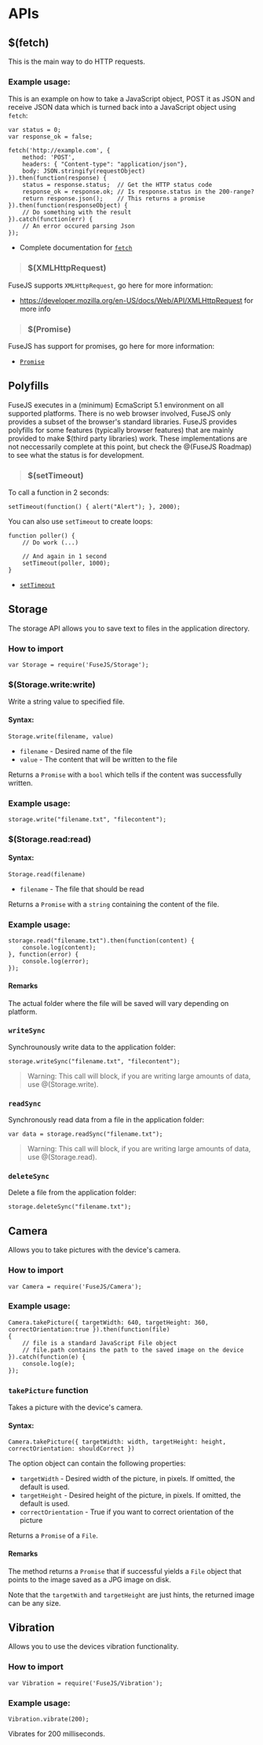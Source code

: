 # APIs

<!-- ## EcmaScript features

TODO for the below: write some basic inline docs & examples, then point to the MDN docs for more info

> * : May have limited functionality compared to browser implementations -->

## $(fetch)

This is the main way to do HTTP requests.

<!-- TODO: (note Fetch and FetchJson will be renamed and de-emphasized) -->

### Example usage:

This is an example on how to take a JavaScript object, POST it as JSON and receive JSON data which is turned back into a JavaScript object using `fetch`:

	var status = 0;
	var response_ok = false;

	fetch('http://example.com', {
		method: 'POST',
		headers: { "Content-type": "application/json"},
		body: JSON.stringify(requestObject)
	}).then(function(response) {
		status = response.status;  // Get the HTTP status code
		response_ok = response.ok; // Is response.status in the 200-range?
		return response.json();    // This returns a promise
	}).then(function(responseObject) {
		// Do something with the result
    }).catch(function(err) {
    	// An error occured parsing Json
	});

* Complete documentation for [`fetch`](https://developer.mozilla.org/en-US/docs/Web/API/Fetch_API)


> ### $(XMLHttpRequest)

FuseJS supports `XMLHttpRequest`, go here for more information:

* https://developer.mozilla.org/en-US/docs/Web/API/XMLHttpRequest for more info


> ### $(Promise)

FuseJS has support for promises, go here for more information:

* [`Promise`](https://developer.mozilla.org/en-US/docs/Web/JavaScript/Reference/Global_Objects/Promise)

<!-- TODO: Cleanup the difference between polyfill and API -->

## Polyfills

FuseJS executes in a (minimum) EcmaScript 5.1 environment on all supported platforms.
There is no web browser involved, FuseJS only provides a subset of the browser's standard libraries. FuseJS provides polyfills for some features (typically browser features) that are mainly provided to make $(third party libraries) work. These implementations are not neccessarily complete at this point, but check the @(FuseJS Roadmap) to see what the status is for development.

> ### $(setTimeout)

To call a function in 2 seconds:

	setTimeout(function() { alert("Alert"); }, 2000);

You can also use `setTimeout` to create loops:

	function poller() {
		// Do work (...)

		// And again in 1 second
		setTimeout(poller, 1000);
	}

* [`setTimeout`](https://developer.mozilla.org/en-US/docs/Web/API/WindowTimers/setTimeout)


## Storage

The storage API allows you to save text to files in the application directory.

### How to import

	var Storage = require('FuseJS/Storage');

### $(Storage.write:write)

Write a string value to specified file.

#### Syntax:

	Storage.write(filename, value)

* `filename` - Desired name of the file
* `value` - The content that will be written to the file

Returns a `Promise` with a `bool` which tells if the content was successfully written.

### Example usage:

	storage.write("filename.txt", "filecontent");

### $(Storage.read:read)

#### Syntax:

	Storage.read(filename)

* `filename` - The file that should be read

Returns a `Promise` with a `string` containing the content of the file.

### Example usage:

	storage.read("filename.txt").then(function(content) {
		console.log(content);
	}, function(error) {
		console.log(error);
	});

#### Remarks

The actual folder where the file will be saved will vary depending on platform.

### `writeSync`

Synchrounously write data to the application folder:
	
	storage.writeSync("filename.txt", "filecontent");
	
> Warning: This call will block, if you are writing large amounts of data, use @(Storage.write).

### `readSync`

Synchronously read data from a file in the application folder:

	var data = storage.readSync("filename.txt");
	
> Warning: This call will block, if you are writing large amounts of data, use @(Storage.read).

### `deleteSync`

Delete a file from the application folder:

	storage.deleteSync("filename.txt");

## Camera

Allows you to take pictures with the device's camera.

### How to import

	var Camera = require('FuseJS/Camera');

### Example usage:

	Camera.takePicture({ targetWidth: 640, targetHeight: 360, correctOrientation:true }).then(function(file)
	{
		// file is a standard JavaScript File object
		// file.path contains the path to the saved image on the device
	}).catch(function(e) {
		console.log(e);
	});

### `takePicture` function

Takes a picture with the device's camera.

#### Syntax:

	Camera.takePicture({ targetWidth: width, targetHeight: height, correctOrientation: shouldCorrect })

The option object can contain the following properties:

* `targetWidth` - Desired width of the picture, in pixels. If omitted, the default is used.
* `targetHeight` - Desired height of the picture, in pixels. If omitted, the default is used.
* `correctOrientation` - True if you want to correct orientation of the picture

Returns a `Promise` of a `File`.

#### Remarks

The method returns a `Promise` that if successful yields a `File` object that points to the
image saved as a JPG image on disk.

Note that the `targetWith` and `targetHeight` are just hints, the returned image can be any size.

## Vibration

Allows you to use the devices vibration functionality.

### How to import

	var Vibration = require('FuseJS/Vibration');

### Example usage:

	Vibration.vibrate(200);

Vibrates for 200 milliseconds.

<!-- TODO: Document localstorage -->